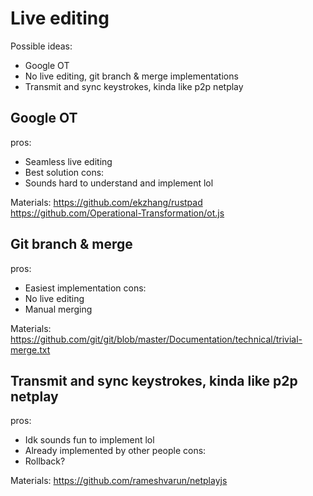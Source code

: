 # Live editing
Possible ideas:
* Google OT
* No live editing, git branch & merge implementations
* Transmit and sync keystrokes, kinda like p2p netplay

## Google OT
pros:
* Seamless live editing
* Best solution
cons:
* Sounds hard to understand and implement lol

Materials:
https://github.com/ekzhang/rustpad
https://github.com/Operational-Transformation/ot.js

## Git branch & merge
pros:
* Easiest implementation
cons:
* No live editing
* Manual merging

Materials:
https://github.com/git/git/blob/master/Documentation/technical/trivial-merge.txt

## Transmit and sync keystrokes, kinda like p2p netplay
pros:
* Idk sounds fun to implement lol
* Already implemented by other people
cons:
* Rollback?

Materials:
https://github.com/rameshvarun/netplayjs
